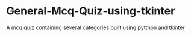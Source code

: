 # General-Mcq-Quiz-using-tkinter
A mcq quiz containing several categories built using pytthon and tkinter
